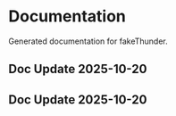 # Documentation

Generated documentation for fakeThunder.

## Doc Update 2025-10-20

## Doc Update 2025-10-20
